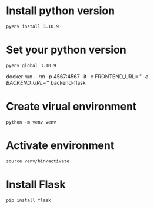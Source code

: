 # Install python version
```
pyenv install 3.10.9
```

# Set your python version
```
pyenv global 3.10.9
```
docker run --rm -p 4567:4567 -it -e FRONTEND_URL='*' -e BACKEND_URL='*' backend-flask


# Create virual environment
```
python -m venv venv
```

# Activate environment
```
source venv/bin/activate
```

# Install Flask
```
pip install flask
```